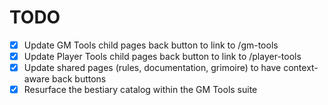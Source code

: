 # TODO

- [x] Update GM Tools child pages back button to link to /gm-tools
- [x] Update Player Tools child pages back button to link to /player-tools
- [x] Update shared pages (rules, documentation, grimoire) to have context-aware back buttons
- [x] Resurface the bestiary catalog within the GM Tools suite
